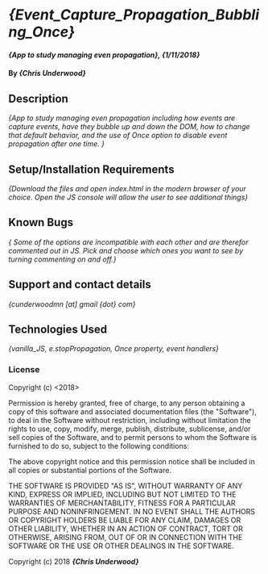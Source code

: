 # _{Event_Capture_Propagation_Bubbling_Once}_

#### _{App to study managing even propagation}, {1/11/2018}_

#### By _**{Chris Underwood}**_

## Description

_{App to study managing even propagation including how events are capture events, have they bubble up and down the DOM, how to change that default behavior, and the use of Once option to disable event propagation after one time.  }_

## Setup/Installation Requirements

_{Download the files and open index.html in the modern browser of your choice. Open the JS console will allow the user to see additional things}_

## Known Bugs

_{ Some of the options are incompatible with each other and are therefor commented out in JS. Pick and choose which ones you want to see by turning commenting on and off.}_

## Support and contact details

_{cunderwoodmn [at] gmail {dot} com}_

## Technologies Used

_{vanilla_JS, e.stopPropagation, Once property, event handlers}_

### License

Copyright (c) <2018> <Chris Underwood>

Permission is hereby granted, free of charge, to any person obtaining a copy of this software and associated documentation files (the "Software"), to deal in the Software without restriction, including without limitation the rights to use, copy, modify, merge, publish, distribute, sublicense, and/or sell copies of the Software, and to permit persons to whom the Software is furnished to do so, subject to the following conditions:

The above copyright notice and this permission notice shall be included in all copies or substantial portions of the Software.

THE SOFTWARE IS PROVIDED "AS IS", WITHOUT WARRANTY OF ANY KIND, EXPRESS OR IMPLIED, INCLUDING BUT NOT LIMITED TO THE WARRANTIES OF MERCHANTABILITY, FITNESS FOR A PARTICULAR PURPOSE AND NONINFRINGEMENT. IN NO EVENT SHALL THE AUTHORS OR COPYRIGHT HOLDERS BE LIABLE FOR ANY CLAIM, DAMAGES OR OTHER LIABILITY, WHETHER IN AN ACTION OF CONTRACT, TORT OR OTHERWISE, ARISING FROM, OUT OF OR IN CONNECTION WITH THE SOFTWARE OR THE USE OR OTHER DEALINGS IN THE SOFTWARE.

Copyright (c) 2018 **_{Chris Underwood}_**
